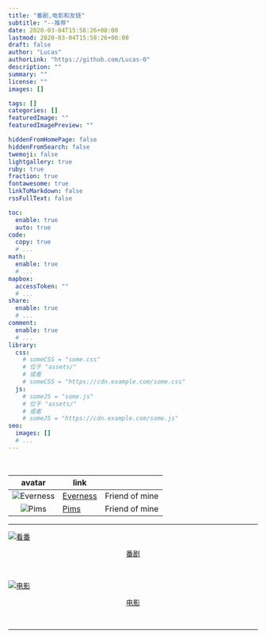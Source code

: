 ```yaml
---
title: "番剧,电影和友链"
subtitle: "--推荐"
date: 2020-03-04T15:58:26+08:00
lastmod: 2020-03-04T15:58:26+08:00
draft: false
author: "Lucas"
authorLink: "https://github.com/Lucas-0"
description: ""
summary: ""
license: ""
images: []

tags: []
categories: []
featuredImage: ""
featuredImagePreview: ""

hiddenFromHomePage: false
hiddenFromSearch: false
twemoji: false
lightgallery: true
ruby: true
fraction: true
fontawesome: true
linkToMarkdown: false
rssFullText: false

toc:
  enable: true
  auto: true
code:
  copy: true
  # ...
math:
  enable: true
  # ...
mapbox:
  accessToken: ""
  # ...
share:
  enable: true
  # ...
comment:
  enable: true
  # ...
library:
  css:
    # someCSS = "some.css"
    # 位于 "assets/"
    # 或者
    # someCSS = "https://cdn.example.com/some.css"
  js:
    # someJS = "some.js"
    # 位于 "assets/"
    # 或者
    # someJS = "https://cdn.example.com/some.js"
seo:
  images: []
  # ...
---
```


<!--more-->

</br>

|                            avatar                            | link                               |                |
| :----------------------------------------------------------: | ---------------------------------- | -------------- |
| ![Everness](https://q1.qlogo.cn/g?b=qq&k=xzr8yQIojiaV6z78uJYBRfQ&s=100) | [Everness](https://everness.me) | Friend of mine |  <!--1666287682-->
| ![Pims](https://q1.qlogo.cn/g?b=qq&k=lI2RGZqxEbzyw8icS7jeiaQw&s=100) | [Pims](https://phimos.github.io/)  | Friend of mine |  <!--392959395-->

---

<a href="/bangumi/"><img src="https://cdn.jsdelivr.net/gh/Lucas-0/Img/20200406152156.png" title=看番><figcaption><center>[番剧](/bangumi/)</center></figcaption></a>

</br>

<a href="/movies/"><img src="https://cdn.jsdelivr.net/gh/Lucas-0/Img/20200406151840.jpg" title=电影><figcaption><center>[电影](/movies/)</center></figcaption></a>

</br>

---